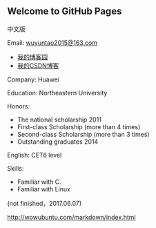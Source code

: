 ## Welcome to GitHub Pages
中文版

Email: wuyuntao2015@163.com

* [我的博客园](http://www.cnblogs.com/wuyuntao/)
* [我的CSDN博客](http://blog.csdn.net/tiansuiwodong)  
 

Company: Huawei

Education: Northeastern University

Honors:
* The national scholarship 2011
* First-class Scholarship (more than 4 times)
* Second-class Scholarship (more than 3 times)
* Outstanding graduates 2014

English:  CET6 level

Skills:
* Familiar with C.
* Familiar with Linux

(not finished，2017.06.07)

http://wowubuntu.com/markdown/index.html
